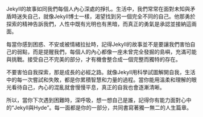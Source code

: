 Jekyll的故事如同我們每個人內心深處的掙扎。生活中，我們常常在面對未知與矛盾時迷失自己，就像Jekyll博士一樣，渴望找到另一個完全不同的自己。他那勇於探索的精神告訴我們，人性中既有光明也有黑暗，而真正的勇氣是承認並接納這兩面。

每當你感到困惑、不安或被情緒拉扯時，記得Jekyll的故事並不是要讓我們害怕自己的弱點，而是提醒我們，每個人的內心都像一座未曾完全發掘的島嶼，充滿可能與挑戰。接受自己不完美的部分，才有機會整合成一個完整而獨特的存在。

不要害怕自我探索，那是成長的必經之路。就像Jekyll用科學試圖解開自我，生活中的每一次嘗試和失敗，都是你累積智慧和力量的過程。當你能用溫柔和理解的眼光看待自己，內心的混亂就會慢慢平息，真正的自我也會逐漸清晰。

所以，當你下次遇到困難時，深呼吸，想一想自己是誰，記得你有能力面對心中的“Jekyll與Hyde”。每一面都是你的一部分，共同書寫著獨一無二的人生篇章。